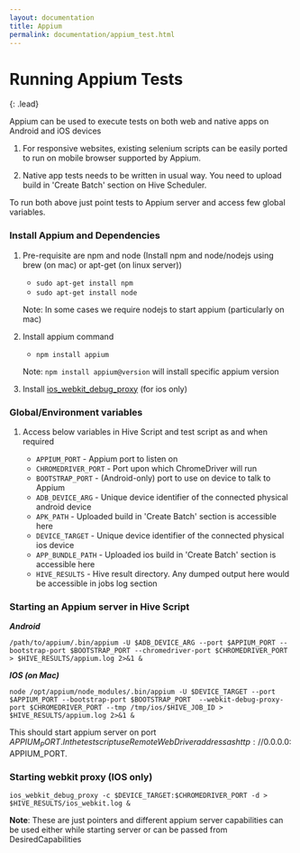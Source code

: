 ```yaml
---
layout: documentation
title: Appium
permalink: documentation/appium_test.html
---
```


# Running Appium Tests

{: .lead}

Appium can be used to execute tests on both web and native apps on Android and iOS devices 

1. For responsive websites, existing selenium scripts can be easily ported to run on 
mobile browser supported by Appium.

2. Native app tests needs to be written in usual way. You need to upload build in 'Create Batch' section on Hive Scheduler.

To run both above just point tests to Appium server and access few global variables.

### Install Appium and Dependencies
1. Pre-requisite are npm and node (Install npm and node/nodejs using brew (on mac) or apt-get (on linux server))
	
	* `sudo apt-get install npm`
	* `sudo apt-get install node`

	Note: In some cases we require nodejs to start appium (particularly on mac)

2. Install appium command

	* `npm install appium`

	Note: `npm install appium@version` will install specific appium version

3. Install [ios_webkit_debug_proxy](https://github.com/google/ios-webkit-debug-proxy) (for ios only)

### Global/Environment variables  
1. 	Access below variables in Hive Script and test script as and when required

	* `APPIUM_PORT` - Appium port to listen on   
	* `CHROMEDRIVER_PORT` - Port upon which ChromeDriver will run
	* `BOOTSTRAP_PORT`  - (Android-only) port to use on device to talk to Appium
	* `ADB_DEVICE_ARG` - Unique device identifier of the connected physical android device
	* `APK_PATH` - Uploaded build in 'Create Batch' section is accessible here
	* `DEVICE_TARGET` - Unique device identifier of the connected physical ios device
	* `APP_BUNDLE_PATH` - Uploaded ios build in 'Create Batch' section is accessible here
	* `HIVE_RESULTS` - Hive result directory. Any dumped output here would be accessible in jobs log section

### Starting an Appium server in Hive Script

***Android***

	/path/to/appium/.bin/appium -U $ADB_DEVICE_ARG --port $APPIUM_PORT --bootstrap-port $BOOTSTRAP_PORT --chromedriver-port $CHROMEDRIVER_PORT > $HIVE_RESULTS/appium.log 2>&1 &

***IOS (on Mac)***

	node /opt/appium/node_modules/.bin/appium -U $DEVICE_TARGET --port $APPIUM_PORT --bootstrap-port $BOOTSTRAP_PORT  --webkit-debug-proxy-port $CHROMEDRIVER_PORT --tmp /tmp/ios/$HIVE_JOB_ID > $HIVE_RESULTS/appium.log 2>&1 &

This should start appium server on port $APPIUM_PORT. In the test script use RemoteWebDriver address as http://0.0.0.0:$APPIUM_PORT.

### Starting webkit proxy (IOS only)
	
	ios_webkit_debug_proxy -c $DEVICE_TARGET:$CHROMEDRIVER_PORT -d > $HIVE_RESULTS/ios_webkit.log &	

**Note**: These are just pointers and different appium server capabilities can be used either while starting server or can be passed from DesiredCapabilities